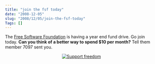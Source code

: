```yaml
--- 
title: "join the fsf today"
date: "2008-12-05"
slug: "2008/12/05/join-the-fsf-today"
Tags: []
---
```

The <a href="http://www.fsf.org/associate/support_freedom/join_fsf?referrer=7097">Free Software Foundation</a> is having a year end fund drive.  Go join today.  <strong>Can you think of a better way to spend $10 per month?</strong>  Tell them member 7097 sent you.
<div align="center">
<a href="http://www.fsf.org/associate/support_freedom/join_fsf?referrer=7097"><img src="http://static.fsf.org/fsforg/img/thin-image.png" alt="Support freedom" title="Help protect your freedom, join the Free Software Foundation" /></a></div>
